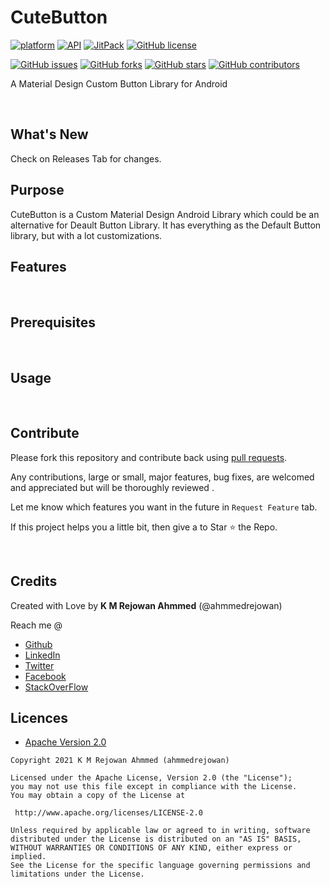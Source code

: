 # CuteButton
[![platform](https://img.shields.io/badge/platform-Android-yellow.svg)](https://www.android.com)
 [![API](https://img.shields.io/badge/API-21%2B-brightgreen.svg?style=flat)](https://android-arsenal.com/api?level=21) [![JitPack](https://img.shields.io/jitpack/v/github/ahmmedrejowan/CuteButton)](https://jitpack.io/#ahmmedrejowan/CuteButton) [![GitHub license](https://img.shields.io/github/license/ahmmedrejowan/CuteButton)](https://github.com/ahmmedrejowan/CuteButton/blob/master/LICENSE)  
 
[![GitHub issues](https://img.shields.io/github/issues/ahmmedrejowan/CuteButton)](https://github.com/ahmmedrejowan/CuteButton/issues) [![GitHub forks](https://img.shields.io/github/forks/ahmmedrejowan/CuteButton)](https://github.com/ahmmedrejowan/CuteButton/network) [![GitHub stars](https://img.shields.io/github/stars/ahmmedrejowan/CuteButton)](https://github.com/ahmmedrejowan/CuteButton/stargazers) [![GitHub contributors](https://img.shields.io/github/contributors/ahmmedrejowan/CuteButton)](https://github.com/ahmmedrejowan/CuteButton/graphs/contributors)

A Material Design Custom Button Library for Android

<br/>

## What's New
Check on Releases Tab for changes.
<br/>

## Purpose
CuteButton is a Custom Material Design Android Library which could be an alternative for Deault Button Library. 
It has everything as the Default Button library, but with a lot customizations.
<br/>

## Features 

<br/>

## Prerequisites

<br/>

## Usage

<br/>

## Contribute

Please fork this repository and contribute back using [pull requests](https://github.com/ahmmedrejowan/CuteButton/pulls).

Any contributions, large or small, major features, bug fixes, are welcomed and appreciated
but will be thoroughly reviewed .

Let me know which features you want in the future in `Request Feature` tab. 

If this project helps you a little bit, then give a to Star ⭐ the Repo. 

<br/>


## Credits

Created with Love by **K M Rejowan Ahmmed** (@ahmmedrejowan)

Reach me @
* [Github](https://github.com/ahmmedrejowan) 
* [LinkedIn](https://www.linkedin.com/in/ahmmedrejowan)
* [Twitter](https://twitter.com/ahmmedrejowan)
* [Facebook](https://facebook.com/ahmmedrejowan)
* [StackOverFlow](https://stackoverflow.com/users/9932194/k-m-rejowan-ahmmed)





## Licences 
* [Apache Version 2.0](http://www.apache.org/licenses/LICENSE-2.0.html)

```
Copyright 2021 K M Rejowan Ahmmed (ahmmedrejowan)

Licensed under the Apache License, Version 2.0 (the "License");
you may not use this file except in compliance with the License.
You may obtain a copy of the License at

 http://www.apache.org/licenses/LICENSE-2.0

Unless required by applicable law or agreed to in writing, software
distributed under the License is distributed on an "AS IS" BASIS,
WITHOUT WARRANTIES OR CONDITIONS OF ANY KIND, either express or implied.
See the License for the specific language governing permissions and
limitations under the License.

```
